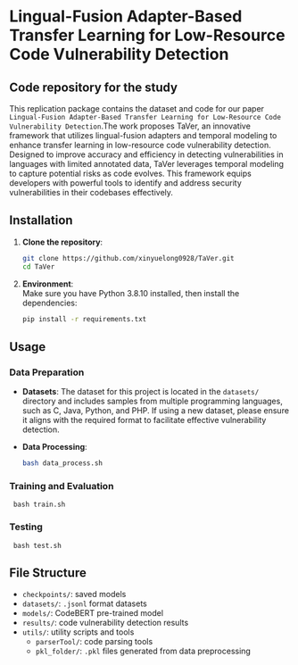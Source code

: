 # Lingual-Fusion Adapter-Based Transfer Learning for Low-Resource Code Vulnerability Detection

## Code repository for the study
This replication package contains the dataset and code for our paper `Lingual-Fusion Adapter-Based Transfer Learning for Low-Resource Code Vulnerability Detection`.The work proposes TaVer, an innovative framework that utilizes lingual-fusion adapters and temporal modeling to enhance transfer learning in low-resource code vulnerability detection. Designed to improve accuracy and efficiency in detecting vulnerabilities in languages with limited annotated data, TaVer leverages temporal modeling to capture potential risks as code evolves. This framework equips developers with powerful tools to identify and address security vulnerabilities in their codebases effectively.

## Installation
1. **Clone the repository**:
   ```bash
   git clone https://github.com/xinyuelong0928/TaVer.git
   cd TaVer

2. **Environment**:  
    Make sure you have Python 3.8.10 installed, then install the dependencies:
    
    ```bash
    pip install -r requirements.txt

## Usage
### Data Preparation
- **Datasets**: The dataset for this project is located in the `datasets/` directory and includes samples from multiple programming languages, such as C, Java, Python, and PHP. If using a new dataset, please ensure it aligns with the required format to facilitate effective vulnerability detection.

- **Data Processing**: 
  ```bash
  bash data_process.sh

### Training and Evaluation
     bash train.sh

### Testing
     bash test.sh

## File Structure
- `checkpoints/`: saved models
- `datasets/`: `.jsonl` format datasets
- `models/`: CodeBERT pre-trained model
- `results/`: code vulnerability detection results
- `utils/`: utility scripts and tools
   - `parserTool/`: code parsing tools
   - `pkl_folder/`: `.pkl` files generated from data preprocessing



